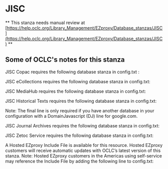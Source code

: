 # JISC
** This stanza needs manual review at [https://help.oclc.org/Library_Management/EZproxy/Database_stanzas/JISC](https://help.oclc.org/Library_Management/EZproxy/Database_stanzas/JISC) **

## Some of OCLC's notes for this stanza

JISC Copac requires the following database stanza in config.txt :

JISC eCollections requires the following database stanza in config.txt:

JISC MediaHub requires the following database stanza in config.txt:

JISC Historical Texts requires the following database stanza in config.txt:

Note: The final line is only required if you have another database in your configuration with a DomainJavascript (DJ) line for google.com.

JISC Journal Archives requires the following database stanza in config.txt:

JISC Zetoc Service requires the following database stanza in config.txt:

A Hosted EZproxy Include File is available for this resource. Hosted EZproxy customers will receive automatic updates with OCLC&rsquo;s latest version of this stanza. Note: Hosted EZproxy customers in the Americas using self-service may reference the Include File by adding the following line to config.txt:

&nbsp;
